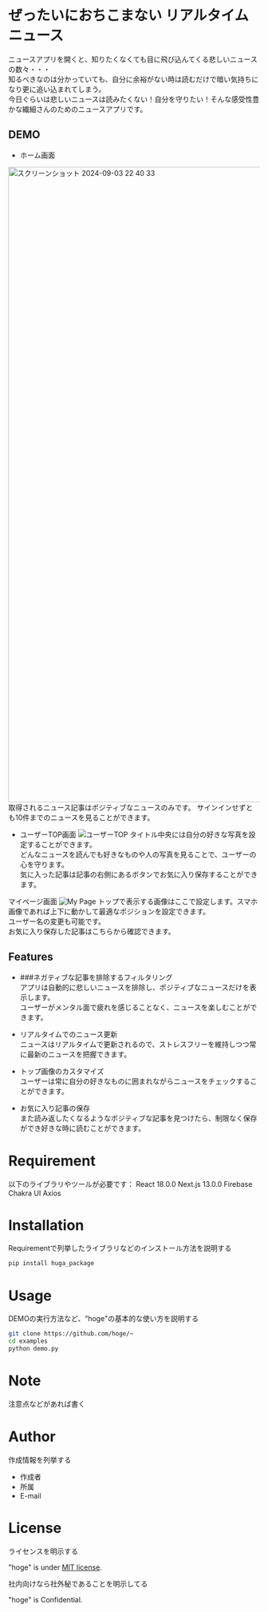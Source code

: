 # ぜったいにおちこまない リアルタイムニュース

ニュースアプリを開くと、知りたくなくても目に飛び込んてくる悲しいニュースの数々・・・  
知るべきなのは分かっていても、自分に余裕がない時は読むだけで暗い気持ちになり更に追い込まれてしまう。  
今日ぐらいは悲しいニュースは読みたくない！自分を守りたい！そんな感受性豊かな繊細さんのためのニュースアプリです。


## DEMO
* ホーム画面
<img width="1272" alt="スクリーンショット 2024-09-03 22 40 33" src="https://github.com/user-attachments/assets/52796e90-ff2f-4480-8957-b412747f39fb">
取得されるニュース記事はポジティブなニュースのみです。
サインインせずとも10件までのニュースを見ることができます。

* ユーザーTOP画面
![ユーザーTOP](https://imgur.com/LQq9FKz)
タイトル中央には自分の好きな写真を設定することができます。  
どんなニュースを読んでも好きなものや人の写真を見ることで、ユーザーの心を守ります。  
気に入った記事は記事の右側にあるボタンでお気に入り保存することができます。

マイページ画面
![My Page](https://imgur.com/U0INQW0)
トップで表示する画像はここで設定します。スマホ画像であれば上下に動かして最適なポジションを設定できます。  
ユーザー名の変更も可能です。  
お気に入り保存した記事はこちらから確認できます。


## Features

* ###ネガティブな記事を排除するフィルタリング  
アプリは自動的に悲しいニュースを排除し、ポジティブなニュースだけを表示します。  
ユーザーがメンタル面で疲れを感じることなく、ニュースを楽しむことができます。  

* リアルタイムでのニュース更新  
ニュースはリアルタイムで更新されるので、ストレスフリーを維持しつつ常に最新のニュースを把握できます。

* トップ画像のカスタマイズ  
ユーザーは常に自分の好きなものに囲まれながらニュースをチェックすることができます。

* お気に入り記事の保存  
また読み返したくなるようなポジティブな記事を見つけたら、制限なく保存ができ好きな時に読むことができます。


# Requirement

以下のライブラリやツールが必要です：
React 18.0.0
Next.js 13.0.0
Firebase
Chakra UI
Axios

# Installation

Requirementで列挙したライブラリなどのインストール方法を説明する

```bash
pip install huga_package
```

# Usage

DEMOの実行方法など、"hoge"の基本的な使い方を説明する

```bash
git clone https://github.com/hoge/~
cd examples
python demo.py
```

# Note

注意点などがあれば書く

# Author

作成情報を列挙する

* 作成者
* 所属
* E-mail

# License
ライセンスを明示する

"hoge" is under [MIT license](https://en.wikipedia.org/wiki/MIT_License).

社内向けなら社外秘であることを明示してる

"hoge" is Confidential.
